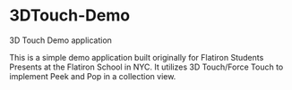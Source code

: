# 3DTouch-Demo
3D Touch Demo application

This is a simple demo application built originally for Flatiron Students Presents at the Flatiron School in NYC. It utilizes 3D Touch/Force Touch to implement Peek and Pop in a collection view.
